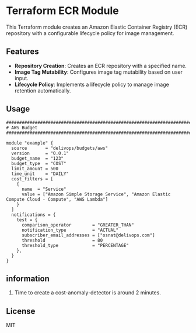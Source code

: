 # Terraform ECR Module

This Terraform module creates an Amazon Elastic Container Registry (ECR) repository with a configurable lifecycle policy for image management.

## Features

- **Repository Creation**: Creates an ECR repository with a specified name.
- **Image Tag Mutability**: Configures image tag mutability based on user input.
- **Lifecycle Policy**: Implements a lifecycle policy to manage image retention automatically.

## Usage

```hcl
################################################################################
# AWS Budget
################################################################################

module "example" {
  source       = "delivops/budgets/aws"
  version      = "0.0.1"
  budget_name  = "123"
  budget_type  = "COST"
  limit_amount = 500
  time_unit    = "DAILY"
  cost_filters = [
    {
      name  = "Service"
      value = ["Amazon Simple Storage Service", "Amazon Elastic Compute Cloud - Compute", "AWS Lambda"]
    }
  ]
  notifications = {
    test = {
      comparison_operator        = "GREATER_THAN"
      notification_type          = "ACTUAL"
      subscriber_email_addresses = ["osnat@delivops.com"]
      threshold                  = 80
      threshold_type             = "PERCENTAGE"
    },
  }
}
```

## information

1. Time to create a cost-anomaly-detector is around 2 minutes.

## License

MIT
